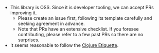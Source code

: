 * This library is OSS. Since it is developer tooling, we can accept PRs improving it.
  * Please create an issue first, following its template carefully and seeking agreement in advance.
  * Note that PRs have an extensive checklist. If you foresee contributing, please refer to a few past PRs so there are no surprises.
* It seems reasonable to follow the [Clojure Etiquette](https://clojure.org/community/etiquette).
